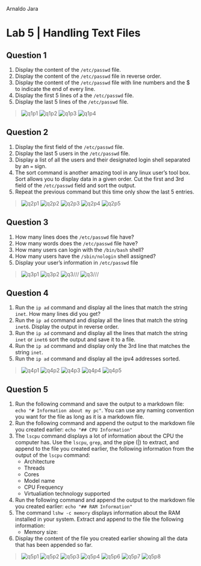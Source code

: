 Arnaldo Jara
# Lab 5 | Handling Text Files 

## Question 1 

1. Display the content of the `/etc/passwd` file.
2. Display the content of the `/etc/passwd` file in reverse order.
3. Display the content of the `/etc/passwd` file with line numbers and the $ to indicate the end of every line.
4. Display the first 5 lines of a the `/etc/passwd` file.
5. Display the last 5 lines of the `/etc/passwd` file.

>![q1p1](../imgs/lab5/q1p1.png)
 ![q1p2](../imgs/lab5/q1p2.png)
 ![q1p3](../imgs/lab5/q1p3.png)
 ![q1p4](../imgs/lab5/q1p4.png)

## Question 2

1. Display the first field of the `/etc/passwd` file.
2. Display the last 5 users in the `/etc/passwd` file.
3. Display a list of all the users and their designated login shell separated by an `=` sign.
4. The sort command is another amazing tool in any linux user’s tool box. Sort allows you to display data in a given order. Cut the first and 3rd field of the `/etc/passwd` field and sort the output. 
5. Repeat the previous command but this time only show the last 5 entries.

>![q2p1](../imgs/lab5/q2p1.png)
 ![q2p2](../imgs/lab5/q2p2.png)
 ![q2p3](../imgs/lab5/q2p3.png)
 ![q2p4](../imgs/lab5/q2p4.png)
 ![q2p5](../imgs/lab5/q2p5.png)


## Question 3


1. How many lines does the `/etc/passwd` file have?
2. How many words does the `/etc/passwd` file have?
3. How many users can login with the `/bin/bash` shell?
4. How many users have the `/sbin/nologin` shell assigned?
5. Display your user’s information in `/etc/passwd` file

>![q3p1](../imgs/lab5/q3p1.png)
 ![q3p2](../imgs/lab5/q3p2.png)
 ![q3///](../imgs/lab5/q3p3.png)
 ![q3///](../imgs/lab5/username.png)

## Question 4
1. Run the `ip ad` command and display all the lines that match the string `inet`. How many lines did you get? 
2. Run the `ip ad` command and display all the lines that match the string `inet6`. Display the output in reverse order.
3. Run the `ip ad` command and display all the lines that match the string `inet` or `inet6` sort the output and save it to a file.
4. Run the `ip ad` command and display only the 3rd line that matches the string `inet`.
5. Run the `ip ad` command and display all the ipv4 addresses sorted.

>![q4p1](../imgs/lab5/q4n1.png)
 ![q4p2](../imgs/lab5/q4n2.png)
 ![q4p3](../imgs/lab5/q4n3.png)
 ![q4p4](../imgs/lab5/q4n4.png)
 ![q4p5](../imgs/lab5/q4n5.png)

## Question 5

1. Run the following command and save the output to a markdown file: `echo "# Information about my pc"`. You can use any naming convention you want for the file as long as it is a markdown file.
3. Run the following command and append the output to the markdown file you created earlier: `echo "## CPU Information"`
2. The `lscpu` command displays a lot of information about the CPU the computer has. Use the `lscpu`, `grep`, and the pipe (|) to extract, and append to the file you created earlier, the following information from the output of the `lscpu` command:
   * Architecture
   * Threads
   * Cores
   * Model name
   * CPU Frequency
   * Virtualiation technology supported
3. Run the following command and append the output to the markdown file you created earlier: `echo "## RAM Information"`
4. The command `lshw -c memory` displays information about the RAM installed in your system. Extract and append to the file the following information:
    * Memory size:
5. Display the content of the file you created earlier showing all the data that has been appended so far.

>![q5p1](../imgs/lab5/q5p1.png)
 ![q5p2](../imgs/lab5/q5p2.png)
 ![q5p3](../imgs/lab5/q5p3.png)
 ![q5p4](../imgs/lab5/q5p4.png)
 ![q5p6](../imgs/lab5/q5p5.png)
 ![q5p7](../imgs/lab5/q5p6.png)
 ![q5p8](../imgs/lab5/q5p7.png)
